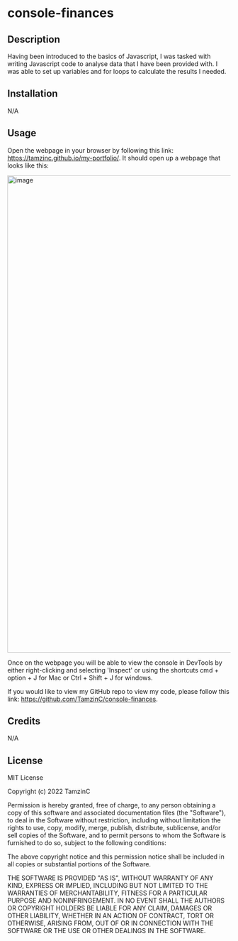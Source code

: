 # console-finances


## Description

Having been introduced to the basics of Javascript, I was tasked with writing Javascript code to analyse data that I have been provided with. I was able to set up variables and for loops to calculate the results I needed.



## Installation

N/A



## Usage

Open the webpage in your browser by following this link: https://tamzinc.github.io/my-portfolio/. It should open up a webpage that looks like this:


<img width="1075" alt="image" src="https://user-images.githubusercontent.com/115940593/199120829-2ad9309c-1212-4366-bb0c-2ed652635add.png">


Once on the webpage you will be able to view the console in DevTools by either right-clicking and selecting 'Inspect' or using the shortcuts cmd + option + J for Mac or Ctrl + Shift + J for windows.

If you would like to view my GitHub repo to view my code, please follow this link: https://github.com/TamzinC/console-finances.

## Credits

N/A



## License

MIT License

Copyright (c) 2022 TamzinC

Permission is hereby granted, free of charge, to any person obtaining a copy
of this software and associated documentation files (the "Software"), to deal
in the Software without restriction, including without limitation the rights
to use, copy, modify, merge, publish, distribute, sublicense, and/or sell
copies of the Software, and to permit persons to whom the Software is
furnished to do so, subject to the following conditions:

The above copyright notice and this permission notice shall be included in all
copies or substantial portions of the Software.

THE SOFTWARE IS PROVIDED "AS IS", WITHOUT WARRANTY OF ANY KIND, EXPRESS OR
IMPLIED, INCLUDING BUT NOT LIMITED TO THE WARRANTIES OF MERCHANTABILITY,
FITNESS FOR A PARTICULAR PURPOSE AND NONINFRINGEMENT. IN NO EVENT SHALL THE
AUTHORS OR COPYRIGHT HOLDERS BE LIABLE FOR ANY CLAIM, DAMAGES OR OTHER
LIABILITY, WHETHER IN AN ACTION OF CONTRACT, TORT OR OTHERWISE, ARISING FROM,
OUT OF OR IN CONNECTION WITH THE SOFTWARE OR THE USE OR OTHER DEALINGS IN THE
SOFTWARE.